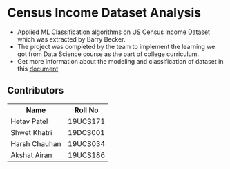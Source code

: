 # Census Income Dataset Analysis
- Applied ML Classification algorithms on US Census income Dataset which was extracted by Barry Becker.
- The project was completed by the team to implement the learning we got from Data Science course as the part of college curriculum.
- Get more information about the modeling and classification of dataset in this [document](https://docs.google.com/document/d/1l8DD1XgNiaJ00EDVa9kpgd7jNRL5Cvj3N5jiHflIGnI/edit?usp=sharing)

## Contributors


<table>
  <tr>
     <th>Name</th>
     <th>Roll No</th>
  </tr>
  <tr>
    <td>Hetav Patel</td>
    <td>19UCS171</td>
  </tr>
  <tr>
    <td/>Shwet Khatri</td>
    <td>19DCS001</td>
  </tr>
  <tr>
    <td/>Harsh Chauhan</td>
    <td>19UCS034</td>
  </tr>
  <tr>
    <td/>Akshat Airan</td>
    <td>19UCS186</td>
  </tr>
</table>
